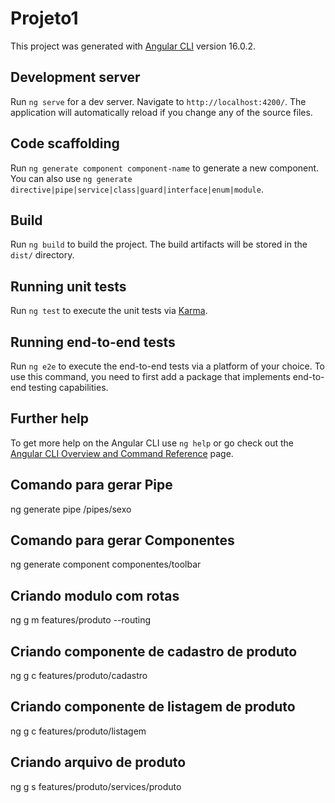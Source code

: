 # Projeto1

This project was generated with [Angular CLI](https://github.com/angular/angular-cli) version 16.0.2.

## Development server

Run `ng serve` for a dev server. Navigate to `http://localhost:4200/`. The application will automatically reload if you change any of the source files.

## Code scaffolding

Run `ng generate component component-name` to generate a new component. You can also use `ng generate directive|pipe|service|class|guard|interface|enum|module`.

## Build

Run `ng build` to build the project. The build artifacts will be stored in the `dist/` directory.

## Running unit tests

Run `ng test` to execute the unit tests via [Karma](https://karma-runner.github.io).

## Running end-to-end tests

Run `ng e2e` to execute the end-to-end tests via a platform of your choice. To use this command, you need to first add a package that implements end-to-end testing capabilities.

## Further help

To get more help on the Angular CLI use `ng help` or go check out the [Angular CLI Overview and Command Reference](https://angular.io/cli) page.



## Comando para gerar Pipe

ng generate pipe /pipes/sexo


## Comando para gerar Componentes
ng generate component componentes/toolbar


## Criando modulo com rotas
ng g m features/produto --routing


## Criando componente de cadastro de produto
ng g c features/produto/cadastro


## Criando componente de listagem de produto
ng g c features/produto/listagem


## Criando arquivo de produto
ng g s features/produto/services/produto